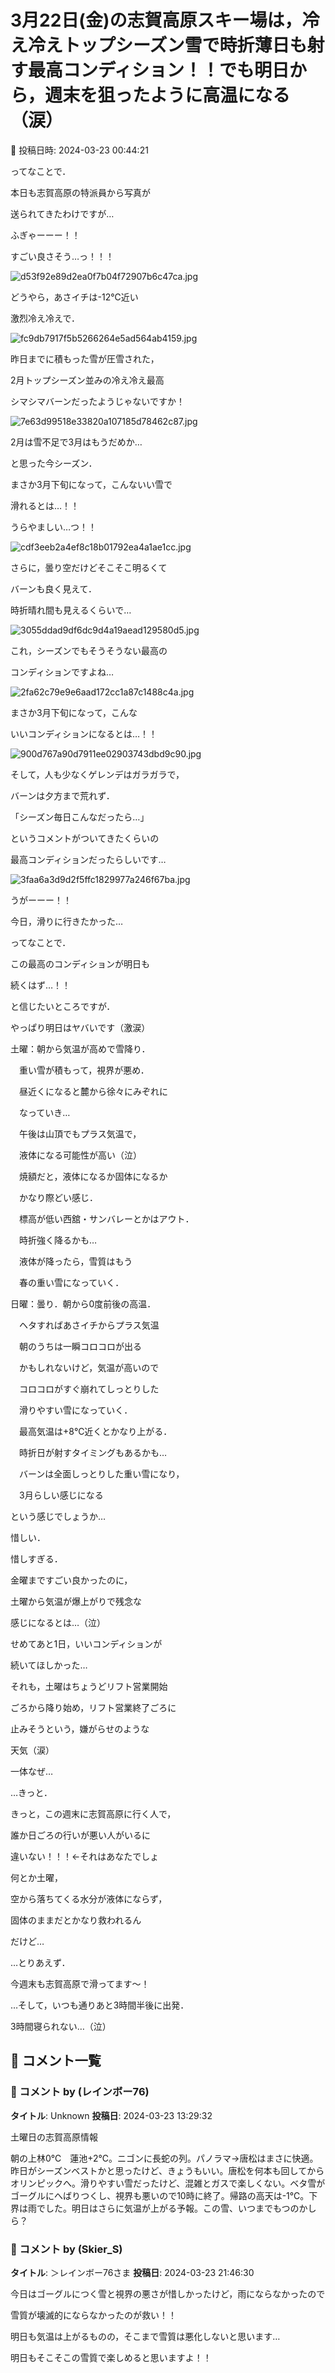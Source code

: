 # 3月22日(金)の志賀高原スキー場は，冷え冷えトップシーズン雪で時折薄日も射す最高コンディション！！でも明日から，週末を狙ったように高温になる（涙）

📅 投稿日時: 2024-03-23 00:44:21

ってなことで．


本日も志賀高原の特派員から写真が


送られてきたわけですが…





ふぎゃーーー！！


すごい良さそう…っ！！！




![d53f92e89d2ea0f7b04f72907b6c47ca.jpg](images/d53f92e89d2ea0f7b04f72907b6c47ca.jpg)







どうやら，あさイチは-12℃近い


激烈冷え冷えで．




![fc9db7917f5b5266264e5ad564ab4159.jpg](images/fc9db7917f5b5266264e5ad564ab4159.jpg)







昨日までに積もった雪が圧雪された，


2月トップシーズン並みの冷え冷え最高


シマシマバーンだったようじゃないですか！




![7e63d99518e33820a107185d78462c87.jpg](images/7e63d99518e33820a107185d78462c87.jpg)







2月は雪不足で3月はもうだめか…


と思った今シーズン．


まさか3月下旬になって，こんないい雪で


滑れるとは…！！


うらやましい…つ！！




![cdf3eeb2a4ef8c18b01792ea4a1ae1cc.jpg](images/cdf3eeb2a4ef8c18b01792ea4a1ae1cc.jpg)







さらに，曇り空だけどそこそこ明るくて


バーンも良く見えて．


時折晴れ間も見えるくらいで…




![3055ddad9df6dc9d4a19aead129580d5.jpg](images/3055ddad9df6dc9d4a19aead129580d5.jpg)







これ，シーズンでもそうそうない最高の


コンディションですよね…




![2fa62c79e9e6aad172cc1a87c1488c4a.jpg](images/2fa62c79e9e6aad172cc1a87c1488c4a.jpg)







まさか3月下旬になって，こんな


いいコンディションになるとは…！！




![900d767a90d7911ee02903743dbd9c90.jpg](images/900d767a90d7911ee02903743dbd9c90.jpg)







そして，人も少なくゲレンデはガラガラで，


バーンは夕方まで荒れず．


「シーズン毎日こんなだったら…」


というコメントがついてきたくらいの


最高コンディションだったらしいです…




![3faa6a3d9d2f5ffc1829977a246f67ba.jpg](images/3faa6a3d9d2f5ffc1829977a246f67ba.jpg)







うがーーー！！


今日，滑りに行きたかった…








ってなことで．


この最高のコンディションが明日も


続くはず…！！





と信じたいところですが．


やっぱり明日はヤバいです（激涙）





土曜：朝から気温が高めで雪降り．


　重い雪が積もって，視界が悪め．


　昼近くになると麓から徐々にみぞれに


　なっていき…


　午後は山頂でもプラス気温で，


　液体になる可能性が高い（泣）


　焼額だと，液体になるか固体になるか


　かなり際どい感じ．


　標高が低い西舘・サンバレーとかはアウト．


　時折強く降るかも…


　液体が降ったら，雪質はもう


　春の重い雪になっていく．





日曜：曇り．朝から0度前後の高温．


　ヘタすればあさイチからプラス気温


　朝のうちは一瞬コロコロが出る


　かもしれないけど，気温が高いので


　コロコロがすぐ崩れてしっとりした


　滑りやすい雪になっていく．


　最高気温は+8℃近くとかなり上がる．


　時折日が射すタイミングもあるかも…


　バーンは全面しっとりした重い雪になり，


　3月らしい感じになる





という感じでしょうか…





惜しい．


惜しすぎる．


金曜まですごい良かったのに，


土曜から気温が爆上がりで残念な


感じになるとは…（泣）


せめてあと1日，いいコンディションが


続いてほしかった…





それも，土曜はちょうどリフト営業開始


ごろから降り始め，リフト営業終了ごろに


止みそうという，嫌がらせのような


天気（涙）


一体なぜ…





…きっと．


きっと，この週末に志賀高原に行く人で，


誰か日ごろの行いが悪い人がいるに


違いない！！！←それはあなたでしょ





何とか土曜，


空から落ちてくる水分が液体にならず，


固体のままだとかなり救われるん


だけど…





…とりあえず．


今週末も志賀高原で滑ってます～！





…そして，いつも通りあと3時間半後に出発．


3時間寝られない…（泣）

## 💬 コメント一覧

### 💬 コメント by (レインボー76)
**タイトル**: Unknown
**投稿日**: 2024-03-23 13:29:32

土曜日の志賀高原情報

朝の上林0℃　蓮池+2℃。ニゴンに長蛇の列。パノラマ→唐松はまさに快適。昨日がシーズンベストかと思ったけど、きょうもいい。唐松を何本も回してからオリンピックへ。滑りやすい雪だったけど、混雑とガスで楽しくない。ベタ雪がゴーグルにへばりつくし、視界も悪いので10時に終了。帰路の高天は-1℃。下界は雨でした。明日はさらに気温が上がる予報。この雪、いつまでもつのかしら？

### 💬 コメント by (Skier_S)
**タイトル**: ＞レインボー76さま
**投稿日**: 2024-03-23 21:46:30

今日はゴーグルにつく雪と視界の悪さが惜しかったけど，雨にならなかったので

雪質が壊滅的にならなかったのが救い！！

明日も気温は上がるものの，そこまで雪質は悪化しないと思います…

明日もそこそこの雪質で楽しめると思いますよ！！

